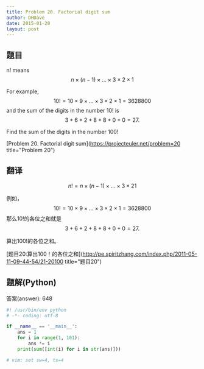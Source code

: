 ```yaml
---
title: Problem 20. Factorial digit sum
author: DHDave
date: 2015-01-20
layout: post
---
```


## 题目

n! means $$ n \times (n − 1) \times ... \times 3 \times 2 \times 1 $$

For example, $$ 10! = 10 \times 9 \times ... \times 3 \times 2 \times 1 = 3628800 $$
and the sum of the digits in the number 10! is $$ 3 + 6 + 2 + 8 + 8 + 0 + 0 = 27.$$

Find the sum of the digits in the number 100!

[Problem 20. Factorial digit sum](https://projecteuler.net/problem=20 title="Problem 20")

## 翻译

$$ n! = n \times (n − 1) \times ... \times 3 \times 2  1 $$

例如， $$ 10! = 10 \times 9 \times ... \times 3 \times 2 \times 1 = 3628800 $$
那么10!的各位之和就是$$ 3 + 6 + 2 + 8 + 8 + 0 + 0 = 27.$$

算出100!的各位之和。

[题目20:算出100！的各位之和](http://pe.spiritzhang.com/index.php/2011-05-11-09-44-54/21-20100 title="题目20")

## 题解(Python)

答案(answer): 648

```python
#! /usr/bin/env python
# -*- coding: utf-8

if __name__ == '__main__':
    ans = 1
    for i in range(1, 101):
        ans *= i
    print(sum([int(i) for i in str(ans)]))

# vim: set sw=4, ts=4
```


